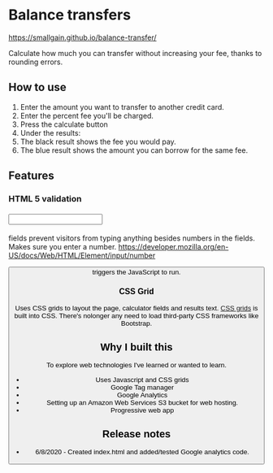 # Balance transfers

https://smallgain.github.io/balance-transfer/

Calculate how much you can transfer without increasing your fee, thanks to rounding errors.

## How to use
1. Enter the amount you want to transfer to another credit card.
2. Enter the percent fee you'll be charged.
3. Press the calculate button
4. Under the results:
5. The black result shows the fee you would pay.
6. The blue result shows the amount you can borrow for the same fee.


## Features

### HTML 5 validation

#### <input type="number">
fields prevent visitors from typing anything besides numbers in the fields.
Makes sure you enter a number.
https://developer.mozilla.org/en-US/docs/Web/HTML/Element/input/number

<button> triggers the JavaScript to run.

### CSS Grid

Uses CSS grids to layout the page, calculator fields and results text.
[CSS grids](https://developer.mozilla.org/en-US/docs/Web/CSS/CSS_Grid_Layout#Guides) is built into CSS. There's nolonger any need to load third-party CSS frameworks like Bootstrap.

## Why I built this

To explore web technologies I've learned or wanted to learn.

* Uses Javascript and CSS grids
* Google Tag manager
* Google Analytics
* Setting up an Amazon Web Services S3 bucket for web hosting.
* Progressive web app

## Release notes

* 6/8/2020 - Created index.html and added/tested Google analytics code. 
